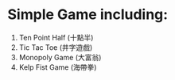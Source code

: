 # Simple Game including:
1. Ten Point Half (十點半)
2. Tic Tac Toe    (井字遊戲)
3. Monopoly Game  (大富翁)
4. Kelp Fist Game  (海帶拳)
